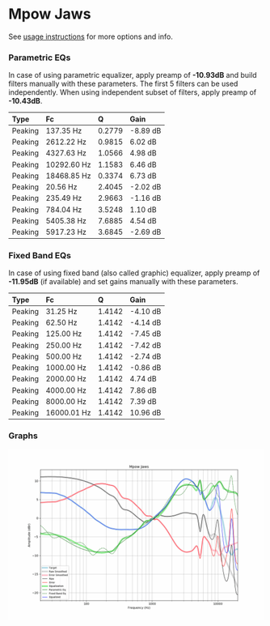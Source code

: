 # Mpow Jaws
See [usage instructions](https://github.com/jaakkopasanen/AutoEq#usage) for more options and info.

### Parametric EQs
In case of using parametric equalizer, apply preamp of **-10.93dB** and build filters manually
with these parameters. The first 5 filters can be used independently.
When using independent subset of filters, apply preamp of **-10.43dB**.

| Type    | Fc          |      Q | Gain     |
|:--------|:------------|:-------|:---------|
| Peaking | 137.35 Hz   | 0.2779 | -8.89 dB |
| Peaking | 2612.22 Hz  | 0.9815 | 6.02 dB  |
| Peaking | 4327.63 Hz  | 1.0566 | 4.98 dB  |
| Peaking | 10292.60 Hz | 1.1583 | 6.46 dB  |
| Peaking | 18468.85 Hz | 0.3374 | 6.73 dB  |
| Peaking | 20.56 Hz    | 2.4045 | -2.02 dB |
| Peaking | 235.49 Hz   | 2.9663 | -1.16 dB |
| Peaking | 784.04 Hz   | 3.5248 | 1.10 dB  |
| Peaking | 5405.38 Hz  | 7.6885 | 4.54 dB  |
| Peaking | 5917.23 Hz  | 3.6845 | -2.69 dB |

### Fixed Band EQs
In case of using fixed band (also called graphic) equalizer, apply preamp of **-11.95dB**
(if available) and set gains manually with these parameters.

| Type    | Fc          |      Q | Gain     |
|:--------|:------------|:-------|:---------|
| Peaking | 31.25 Hz    | 1.4142 | -4.10 dB |
| Peaking | 62.50 Hz    | 1.4142 | -4.14 dB |
| Peaking | 125.00 Hz   | 1.4142 | -7.45 dB |
| Peaking | 250.00 Hz   | 1.4142 | -7.42 dB |
| Peaking | 500.00 Hz   | 1.4142 | -2.74 dB |
| Peaking | 1000.00 Hz  | 1.4142 | -0.86 dB |
| Peaking | 2000.00 Hz  | 1.4142 | 4.74 dB  |
| Peaking | 4000.00 Hz  | 1.4142 | 7.86 dB  |
| Peaking | 8000.00 Hz  | 1.4142 | 7.39 dB  |
| Peaking | 16000.01 Hz | 1.4142 | 10.96 dB |

### Graphs
![](./Mpow%20Jaws.png)